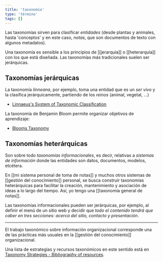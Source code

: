 ```yaml
---
title: 'taxonomía'
type: 'término'
tags: []
---
```


Las taxonomías sirven para clasificar *entidades* (desde plantas y animales, hasta 'conceptos' y en este caso, *notas*, que son documentos de texto con algunos metadatos).

Una taxonomía es sensible a los principios de [[jerarquía]] o [[heterarquía]] con los que está diseñada. Las taxonomías más tradicionales suelen ser jerárquicas.

## Taxonomías jerárquicas

La taxonomía *linneana*, por ejemplo, toma una entidad que es un *ser vivo* y la clasifica jerárquicamente, partiendo de los *reinos* (animal, vegetal, ...)

- [Linnaeus's System of Taxonomic Classification](https://www.thoughtco.com/taxonomy-373415)

La taxonomía de Benjamin Bloom permite organizar objetivos de aprendizaje:

- [Blooms Taxonomy](http://www.bloomstaxonomy.us/)

## Taxonomías heterárquicas

Son sobre todo *taxonomías informacionales*, es decir, relativas a *sistemas de información* donde las entidades son datos, documentos, modelos, etcétera.

En [[mi sistema personal de toma de notas]] y muchos otros sistemas de [[gestión del conocimiento]] personal, se busca construir taxonomías heterárquicas para facilitar la creación, mantenimiento y asociación de ideas a lo largo del tiempo. Así, yo tengo una [[taxonomía general de notas]].

Las taxonomías informacionales pueden ser jerárquicas, por ejemplo, al definir el menú de un sitio web y decidir que *todo el contenido tendrá que caber en tres secciones: acerca del sitio, contacto y presentación*.

---
El trabajo taxonómico sobre información organizacional corresponde una de las prácticas más usuales en la [[gestión del conocimiento]] organizacional.

Una lista de estrategias y recursos taxonómicos en este sentido está en [Taxonomy Strategies - Bibliography of resources](http://www.taxonomystrategies.com/html/bibliography.htm).